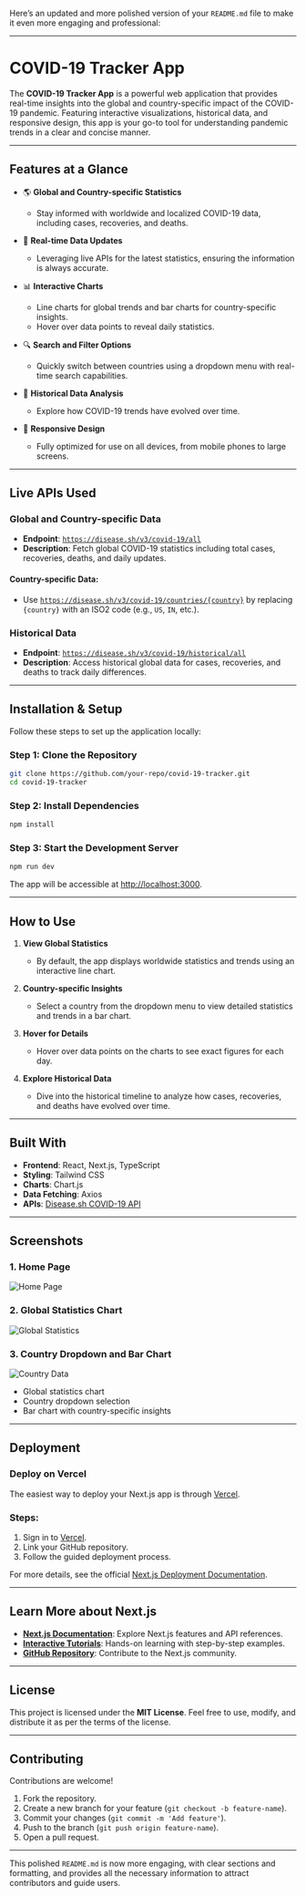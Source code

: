 Here’s an updated and more polished version of your `README.md` file to make it even more engaging and professional:

---

# COVID-19 Tracker App

The **COVID-19 Tracker App** is a powerful web application that provides real-time insights into the global and country-specific impact of the COVID-19 pandemic. Featuring interactive visualizations, historical data, and responsive design, this app is your go-to tool for understanding pandemic trends in a clear and concise manner.

---

## Features at a Glance

- 🌎 **Global and Country-specific Statistics**  
  - Stay informed with worldwide and localized COVID-19 data, including cases, recoveries, and deaths.

- 🔄 **Real-time Data Updates**  
  - Leveraging live APIs for the latest statistics, ensuring the information is always accurate.

- 📊 **Interactive Charts**  
  - Line charts for global trends and bar charts for country-specific insights.  
  - Hover over data points to reveal daily statistics.

- 🔍 **Search and Filter Options**  
  - Quickly switch between countries using a dropdown menu with real-time search capabilities.

- 📅 **Historical Data Analysis**  
  - Explore how COVID-19 trends have evolved over time.

- 📱 **Responsive Design**  
  - Fully optimized for use on all devices, from mobile phones to large screens.

---

## Live APIs Used

### Global and Country-specific Data
- **Endpoint**: [`https://disease.sh/v3/covid-19/all`](https://disease.sh/v3/covid-19/all)  
- **Description**: Fetch global COVID-19 statistics including total cases, recoveries, deaths, and daily updates.  

#### Country-specific Data:  
- Use [`https://disease.sh/v3/covid-19/countries/{country}`](https://disease.sh/docs/#/COVID-19%3A%20Countries/get_v3_covid_19_countries__country_) by replacing `{country}` with an ISO2 code (e.g., `US`, `IN`, etc.).

### Historical Data
- **Endpoint**: [`https://disease.sh/v3/covid-19/historical/all`](https://disease.sh/v3/covid-19/historical/all)  
- **Description**: Access historical global data for cases, recoveries, and deaths to track daily differences.

---

## Installation & Setup

Follow these steps to set up the application locally:

### Step 1: Clone the Repository
```bash
git clone https://github.com/your-repo/covid-19-tracker.git
cd covid-19-tracker
```

### Step 2: Install Dependencies
```bash
npm install
```

### Step 3: Start the Development Server
```bash
npm run dev
```

The app will be accessible at [http://localhost:3000](http://localhost:3000).

---

## How to Use

1. **View Global Statistics**  
   - By default, the app displays worldwide statistics and trends using an interactive line chart.

2. **Country-specific Insights**  
   - Select a country from the dropdown menu to view detailed statistics and trends in a bar chart.

3. **Hover for Details**  
   - Hover over data points on the charts to see exact figures for each day.

4. **Explore Historical Data**  
   - Dive into the historical timeline to analyze how cases, recoveries, and deaths have evolved over time.

---

## Built With

- **Frontend**: React, Next.js, TypeScript  
- **Styling**: Tailwind CSS  
- **Charts**: Chart.js  
- **Data Fetching**: Axios  
- **APIs**: [Disease.sh COVID-19 API](https://disease.sh/docs/)

---



## Screenshots

### 1. Home Page  
![Home Page](./public/homepage.png)

### 2. Global Statistics Chart  
![Global Statistics](./public/global-chart.png)

### 3. Country Dropdown and Bar Chart  
![Country Data](./public/country-select-barchart.png)

- Global statistics chart  
- Country dropdown selection  
- Bar chart with country-specific insights  

---

## Deployment

### Deploy on Vercel  
The easiest way to deploy your Next.js app is through [Vercel](https://vercel.com).  

### Steps:  
1. Sign in to [Vercel](https://vercel.com).  
2. Link your GitHub repository.  
3. Follow the guided deployment process.  

For more details, see the official [Next.js Deployment Documentation](https://nextjs.org/docs/app/building-your-application/deploying).

---

## Learn More about Next.js

- **[Next.js Documentation](https://nextjs.org/docs)**: Explore Next.js features and API references.  
- **[Interactive Tutorials](https://nextjs.org/learn)**: Hands-on learning with step-by-step examples.  
- **[GitHub Repository](https://github.com/vercel/next.js)**: Contribute to the Next.js community.

---

## License

This project is licensed under the **MIT License**. Feel free to use, modify, and distribute it as per the terms of the license.

---

## Contributing

Contributions are welcome!  
1. Fork the repository.  
2. Create a new branch for your feature (`git checkout -b feature-name`).  
3. Commit your changes (`git commit -m 'Add feature'`).  
4. Push to the branch (`git push origin feature-name`).  
5. Open a pull request.

---

This polished `README.md` is now more engaging, with clear sections and formatting, and provides all the necessary information to attract contributors and guide users.